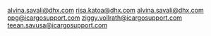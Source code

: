 alvina.savali@dhx.com
risa.katoa@dhx.com
alvina.savali@dhx.com
ppg@icargosupport.com
ziggy.vollrath@icargosupport.com
teean.savusa@icargosupport.com
